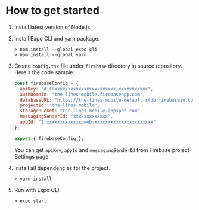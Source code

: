 # How to get started

1. Install latest version of Node.js

2. Install Expo CLI and yarn package.
   ```Shell
   > npm install --global expo-cli
   > npm install --global yarn
   ```

3. Create `config.tsx` file under `firebase` directory in source repository. 
   Here's the code sample.

   ```js
   const firebaseConfig = {
     apiKey: "AIzaxxxxxxxxxxxxxxxxxxxxxxx-xxxxxxxxxxx",
     authDomain: "the-lines-mobile.firebaseapp.com",
     databaseURL: "https://the-lines-mobile-default-rtdb.firebaseio.com",
     projectId: "the-lines-mobile",
     storageBucket: "the-lines-mobile.appspot.com",
     messagingSenderId: "xxxxxxxxxxxxx",
     appId: "1:xxxxxxxxxxxxx:web:xxxxxxxxxxxxxxxxxxxxxx"
   };

   export { firebaseConfig };
   ```

   You can get `apiKey`, `appId` and `messagingSenderId` from Firebase project Settings page.

4. Install all dependencies for the project.
   ```Shell
   > yarn install
   ```

5. Run with Expo CLI.
   ```Shell
   > expo start
   ```